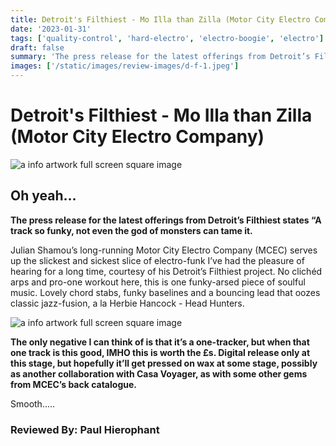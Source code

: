 ```yaml
---
title: Detroit's Filthiest - Mo Illa than Zilla (Motor City Electro Company)
date: '2023-01-31'
tags: ['quality-control', 'hard-electro', 'electro-boogie', 'electro']
draft: false
summary: 'The press release for the latest offerings from Detroit’s Filthiest states “A track so funky, not even the god of monsters can tame it.'
images: ['/static/images/review-images/d-f-1.jpeg']
---
```


# Detroit's Filthiest - Mo Illa than Zilla (Motor City Electro Company)

<div className="my-1 px-2 phone: w-full desktop: overflow-hidden xl:my-1 xl:px-2 xl:w-1/2">
  <Image
    alt="a info artwork full screen square image"
    src="/static/images/review-images/d-f-1.jpeg"
    width={700}
    height={700}
   />
</div>

## Oh yeah...

**The press release for the latest offerings from Detroit’s Filthiest states “A track so funky, not even the god of monsters can tame it.**

Julian Shamou’s long-running Motor City Electro Company (MCEC) serves up the slickest and sickest slice of electro-funk I’ve had the pleasure of hearing for a long time, courtesy of his Detroit’s Filthiest project. No clichéd arps and pro-one workout here, this is one funky-arsed piece of soulful music. Lovely chord stabs, funky baselines and a bouncing lead that oozes classic jazz-fusion, a la Herbie Hancock - Head Hunters.

  <div className="my-1 px-2 phone: w-full desktop: overflow-hidden xl:my-1 xl:px-2 xl:w-1/2">
  <Image
    alt="a info artwork full screen square image"
    src="/static/images/review-images/16466.jpeg"
    width={700}
    height={700}
   />
</div>

**The only negative I can think of is that it’s a one-tracker, but when that one track is this good, IMHO this is worth the £s. Digital release only at this stage, but hopefully it’ll get pressed on wax at some stage, possibly as another collaboration with Casa Voyager, as with some other gems from MCEC’s back catalogue.**

Smooth.....

### Reviewed By: Paul Hierophant
